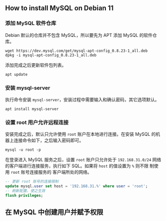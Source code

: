 
## How to install MySQL on Debian 11
### 添加 MySQL 软件仓库
Debian 默认的仓库并不包含 MySQL，所以要先为 APT 添加 MySQL 的软件仓库。
```shell
wget https://dev.mysql.com/get/mysql-apt-config_0.8.23-1_all.deb
dpkg -i mysql-apt-config_0.8.23-1_all.deb
```

添加完成之后更新软件包列表。
```shell
apt update
```

### 安装 mysql-server
执行命令安装 `mysql-server`，安装过程中需要输入和确认密码，其它选项默认。
```
apt install mysql-server
```

### 设置 root 用户允许远程连接
安装完成之后，默认只允许使用 `root` 账户在本地进行连接。在安装 MySQL 的机器上连接命令如下，之后输入密码即可。
```shell
mysql -u root -p
```

在登录进入 MySQL 服务之后，设置 `root` 账户只允许处于 `192.168.31.0/24` 网络的客户端进行连接服务，执行如下 SQL。如果将 `host` 的值设置为 `%` 则不限
制使用 `root` 账号连接服务的  客户端所处的网络。
```sql
-- 更新 root 账号的连接限制
update mysql.user set host = '192.168.31.%' where user = 'root';
-- 刷新配置，使之生效
flush privileges;
```

## 在 MySQL 中创建用户并赋予权限